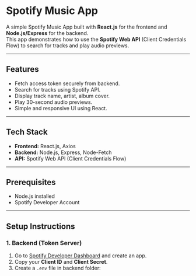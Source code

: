 # Spotify Music App

A simple Spotify Music App built with **React.js** for the frontend and **Node.js/Express** for the backend.  
This app demonstrates how to use the **Spotify Web API** (Client Credentials Flow) to search for tracks and play audio previews.

---

## Features

- Fetch access token securely from backend.
- Search for tracks using Spotify API.
- Display track name, artist, album cover.
- Play 30-second audio previews.
- Simple and responsive UI using React.

---

## Tech Stack

- **Frontend:** React.js, Axios  
- **Backend:** Node.js, Express, Node-Fetch  
- **API:** Spotify Web API (Client Credentials Flow)  

---

## Prerequisites

- Node.js installed  
- Spotify Developer Account  

---

## Setup Instructions

### 1. Backend (Token Server)

1. Go to [Spotify Developer Dashboard](https://developer.spotify.com/dashboard/) and create an app.  
2. Copy your **Client ID** and **Client Secret**.  
3. Create a `.env` file in backend folder:

